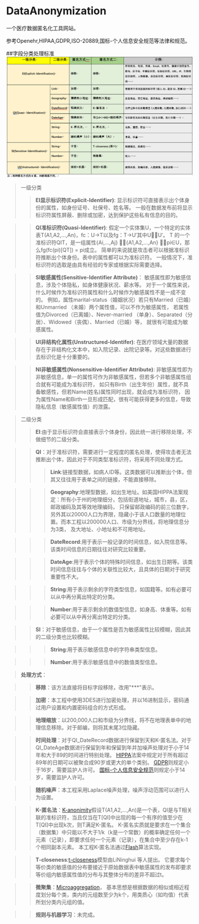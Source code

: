# DataAnonymization
一个医疗数据匿名化工具网站。

参考Openehr,HIPAA,GDPR,ISO-20889,国标-个人信息安全规范等法律和规范。

##字段分类处理标准
![image](./src/main/resources/static/img/readme_img.png) 
> 一级分类
>>**EI显示标识符(Explicit-Identifier)**:
显示标识符可直接表示出个体身份的属性，如身份证号、社保号、姓名等。
一般在数据发布前将显示标识符属性屏蔽、删除或加密，达到保护这些私有信息的目的。

>>**QI准标识符(Quasi-Identifier)**:
假定一个实体集U，一个特定的实体表T(A1,A2,…,An)，fc：U→T以及fg：T→U′其中UU′。
T 的一个准标识符QIT，是一组属性{Ai,…,Aj} {A1,A2,…,An} ∃pi∈U，那么fg(fc(pi)[QT]) = pi成立。
简单的来说就是攻击者可以根据准标识符推断出个体身份。表中的属性都可以为准标识符。
一般情况下，准标识符的选取是由具有经验的专家或根据实际需要选择。

>>**SI敏感属性(Sensitive-Identifier Attribute)**：
敏感属性即为敏感信息，涉及个体隐私，如身体健康状况、薪水等。
对于一个属性来说，什么时候作为准标识符属性和什么时候作为敏感属性不是一成不变的。
例如，属性marital-status（婚姻状况）若只有Married（已婚）和Unmarried （未婚）两个属性值，可以不作为敏感属性，
若属性值为Divorced（已离婚）、Never-married （单身）、Separated（分居）、Widowed（丧偶）、Married（已婚）等，
就很有可能成为敏感属性。

>>**UI非结构化属性(Unstructured-Identifer)**:
在医疗领域大量的数据存在于非结构化文本中，如入院记录、出院记录等。对这些数据进行去标识化是十分重要的。

>>**NI非敏感属性(Nonsensitive-Identifier Attribute)**:
非敏感属性即为非敏感信息，单一的属性可作为非敏感属性，但若多个非敏感属性组合就有可能成为准标识符，
如只有Birth（出生年份）属性，就不具备敏感性，但若Name(姓名)属性同时出现，就会成为准标识符，
因为属性Name和Birth一旦形成匹配，很有可能获得更多的信息，导致隐私信息（敏感属性值）的泄露。


>二级分类
>>**EI**:由于显示标识符会直接表示个体身份，因此统一进行移除处理，不做细节的二级分类。

>>**QI**：对于准标识符，需要进行一定程度的匿名处理，使得攻击者无法推断出个体，因此对于不同类型准标识符，将采用不同处理方式。
>>>**Link**:链接型数据，如病人ID等。这类数据可以推断出个体，但其又往往用于表单之间的链接，不能直接移除。

>>>**Geography**:地理型数据，如出生地址。如美国HIPPA法案规定：所有小于州的地理细分，包括街道地址，城市，县，区，邮政编码及其等效地理编码，
只保留邮政编码的前三位数字，另外其以20000人口为界限，隐藏小于该人口数量的地理位置。而本工程以200000人口、市级为分界线，将地理信息分为3类，
及大地址、小地址和不可用地址。

>>>**DateRecord**:用于表示一般记录的时间信息，如入院信息等。该类时间信息的日期往往对研究比较重要。

>>>**DateAge**:用于表示个体的特殊时间信息，如出生日期等。该类时间信息往往与个体的关联性比较大，且具体的日期对于研究重要性不大。

>>>**String**:用于表示剩余的字符类型信息，如国籍等。如有必要可以从中再分离出特定的分类。

>>>**Number**:用于表示剩余的数值型信息，如身高、体重等。如有必要可以从中再分离出特定的分类。

>>**SI**：对于敏感信息，由于一个属性是否为敏感属性比较模糊，因此其的二级分类也比较模糊。

>>>**String**:用于表示敏感信息中的字符串类型信息。

>>>**Number**:用于表示敏感信息中的数值类型信息。

>**处理方式**：

>>**移除**：该方法直接将目标字段移除，改用"***"表示。

>>**加密**：本工程中使用3DES进行加密处理，并以16进制显示，密码通过用户设置和内置密码组合的方式形成。

>>**地理缩放**：以200,000人口和市级为分界线，将不在地理表单中的地理信息移除。对于邮编，则将其末尾3位隐藏。

>>**时间处理**：对于QI_DateRecord数据进行保留到天和K-匿名法。对于QI_DateAge数据进行保留到年和保留到年并加噪声处理对于小于14年和大于89的时间进行特别处理。
[HIPPA](https://www.hhs.gov/hipaa/index.html)法案中规定对于所有超过89年的日期可以被聚合成90岁或更大的单个类别。
[GDPR](https://www.eugdpr.org/)则规定小于16岁，需要监护人许可。
[国标-个人信息安全规范](http://c.gb688.cn/bzgk/gb/showGb?type=online&hcno=4FFAA51D63BA21B9EE40C51DD3CC40BE)则规定小于14岁，需要监护人许可。

>>**随机噪声**：本工程采用Laplace噪声处理，噪声浮动范围可以进行人为设置。

>>**K-匿名法**：[K-anonimity](https://epic.org/privacy/reidentification/Sweeney_Article.pdf)假设T(A1,A2,…,An)是一个表，QI是与T相关联的准标识符，当且仅当在T[QI]中出现的每一个有序的值至少在T[QI]中出现k次，则T满足K-匿名。
K-匿名实质就是要求在一个集合（数据集）中只能以不大于1/k（k是一个常数）的概率确定任何一个元素（记录），即要求任何一个元素（记录），在集合中至少存在k-1 个相同副本元素。
本工程K-匿名法通过[Flash](https://ieeexplore.ieee.org/document/6406297/)算法实现。

>>**T-closeness**:[t-closeness](https://ieeexplore.ieee.org/document/4221659/)模型由LiNinghui 等人提出。
它要求每个等价类的敏感值的分布要接近于原始数据表中敏感属性的发布即要求等价组内敏感属性值的分布与其整体分布的差异不超过t。

>>**微聚集**：[Microaggregation](https://link.springer.com/referenceworkentry/10.1007%2F978-0-387-39940-9_1496)，
基本思想是根据数据的相似或相近程度划分每个类，类内的元组数至少为k个，用类质心（如均值）代表所划分类内元组的值。

>>**规则与机器学习**：未完成。